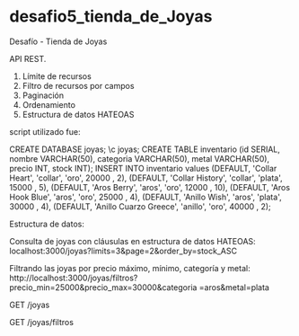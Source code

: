 # desafio5_tienda_de_Joyas

Desafío - Tienda de Joyas

API REST.

1. Límite de recursos
2. Filtro de recursos por campos
3. Paginación
4. Ordenamiento
5. Estructura de datos HATEOAS


script utilizado fue:

CREATE DATABASE joyas; \c joyas;
CREATE TABLE inventario (id SERIAL, nombre VARCHAR(50), categoria VARCHAR(50), metal VARCHAR(50), precio INT, stock INT);
INSERT INTO inventario values
(DEFAULT, 'Collar Heart', 'collar', 'oro', 20000 , 2), (DEFAULT, 'Collar History', 'collar', 'plata', 15000 , 5), (DEFAULT, 'Aros Berry', 'aros', 'oro', 12000 , 10),
(DEFAULT, 'Aros Hook Blue', 'aros', 'oro', 25000 , 4), (DEFAULT, 'Anillo Wish', 'aros', 'plata', 30000 , 4), (DEFAULT, 'Anillo Cuarzo Greece', 'anillo', 'oro', 40000 , 2);


Estructura de datos:

Consulta de joyas con cláusulas en estructura de datos HATEOAS: 
localhost:3000/joyas?limits=3&page=2&order_by=stock_ASC


Filtrando las joyas por precio máximo, mínimo, categoría y metal: 
http://localhost:3000/joyas/filtros?precio_min=25000&precio_max=30000&categoria =aros&metal=plata


GET /joyas


GET /joyas/filtros









